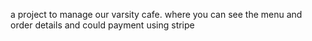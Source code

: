 a project to manage our varsity cafe. where you can see the menu and order details and could payment using stripe
